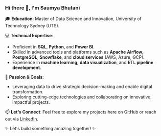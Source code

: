 ### Hi there 👋, I'm Saumya Bhutani

🎓 **Education**: Master of Data Science and Innovation, University of Technology Sydney (UTS).

💻 **Technical Expertise**: 
- Proficient in **SQL**, **Python**, and **Power BI**.
- Skilled in advanced tools and platforms such as **Apache Airflow**, **PostgreSQL**, **Snowflake**, and **cloud services** (AWS, Azure, GCP).
- Experience in **machine learning**, **data visualization**, and **ETL pipeline development**.

🚀 **Passion & Goals**: 
- Leveraging data to drive strategic decision-making and enable digital transformation.
- Exploring cutting-edge technologies and collaborating on innovative, impactful projects.

📫 **Let's Connect**: Feel free to explore my projects here on GitHub or reach out via [LinkedIn](https://www.linkedin.com/in/saumyabhutani/).

✨ Let's build something amazing together! ✨
